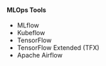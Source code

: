 #### MLOps Tools 

- MLflow 
- Kubeflow 
- TensorFlow 
- TensorFlow Extended (TFX) 
- Apache Airflow 

